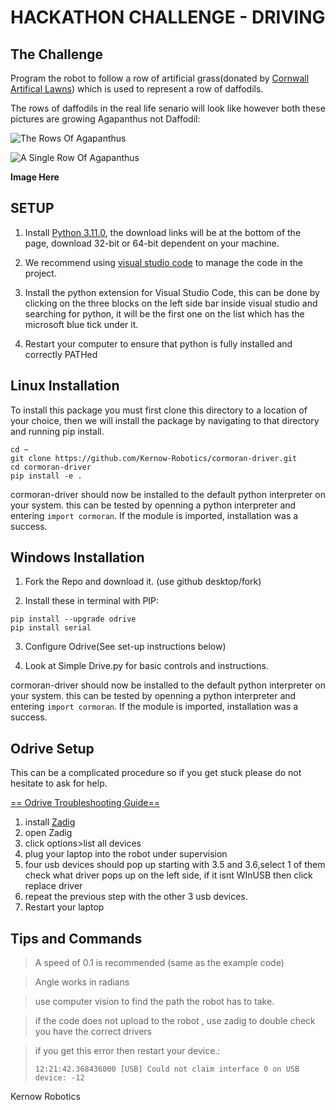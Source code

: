 # HACKATHON CHALLENGE - DRIVING
## The Challenge

Program the robot to follow a row of artificial grass(donated by [Cornwall Artifical Lawns](https://cornwallartificiallawns.co.uk/)) which is used to represent a row of daffodils.

The rows of daffodils in the real life senario will look like however both these pictures are growing Agapanthus not Daffodil:

![The Rows Of Agapanthus](row1.jpeg)

![A Single Row Of Agapanthus](row2.jpeg)

**Image Here**

 ## SETUP

1) Install [Python 3.11.0](https://www.python.org/downloads/release/python-3110/), the download links will be at the bottom of the page, download 32-bit or 64-bit dependent on your machine.

2) We recommend using [visual studio code](https://code.visualstudio.com/) to manage the code in the project.

3) Install the python extension for Visual Studio Code, this can be done by clicking on the three blocks on the left side bar inside visual studio and searching for python, it will be the first one on the list which has the microsoft blue tick under it.

4) Restart your computer to ensure that python is fully installed and correctly PATHed

 ## Linux Installation

 To install this package you must first clone this directory to a location of your choice, then we will install the package by navigating to that directory and running pip install.

 ```
 cd ~
 git clone https://github.com/Kernow-Robotics/cormoran-driver.git
 cd cormoran-driver
pip install -e .
```

cormoran-driver should now be installed to the default python interpreter on your system. this can be tested by openning a python interpreter and entering `import cormoran`. If the module is imported, installation was a success.

## Windows Installation 
1. Fork the Repo and download it. (use github desktop/fork)

2. Install these in terminal with PIP:
 ```
 pip install --upgrade odrive
 pip install serial
```
3. Configure Odrive(See set-up instructions below)

3. Look at Simple Drive.py for basic controls and instructions.

cormoran-driver should now be installed to the default python interpreter on your system. this can be tested by openning a python interpreter and entering `import cormoran`. If the module is imported, installation was a success.

## Odrive Setup

This can be a complicated procedure so if you get stuck please do not hesitate to ask for help.

[== Odrive Troubleshooting Guide==](https://docs.odriverobotics.com/v/latest/troubleshooting.html#)

1. install [Zadig](https://zadig.akeo.ie/)
2. open Zadig
3. click options>list all devices
4. plug your laptop into the robot under supervision
5. four usb devices should pop up starting with 3.5 and 3.6,select 1 of them check what driver pops up on the left side, if it isnt WInUSB then click replace driver
6. repeat the previous step with the other 3 usb devices.
7. Restart your laptop

## Tips and Commands
> A speed of 0.1 is recommended (same as the example code)

> Angle works in radians

> use computer vision to find the path the robot has to take.

> if the code  does not upload to the robot , use zadig to double check you have the correct drivers

> if you get this error then restart your device.:
> ```
>12:21:42.368436000 [USB] Could not claim interface 0 on USB device: -12
> ```


Kernow Robotics
